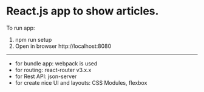 # React.js app to show articles.

To run app:
1) npm run setup
2) Open in browser http://localhost:8080
-------------------
- for bundle app: webpack is used
- for routing: react-router v3.x.x
- for Rest API: json-server
- for create nice UI and layouts: CSS Modules, flexbox
